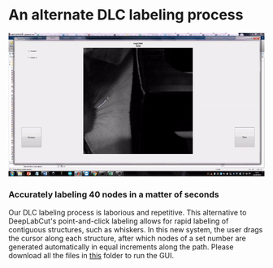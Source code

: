 # An alternate DLC labeling process
![](https://github.com/sachaker/deeplabcut_texteam/blob/master/Protocols/Images/alternateGUI_20nodes.gif)
### Accurately labeling 40 nodes in a matter of seconds

Our DLC labeling process is laborious and repetitive. This alternative to DeepLabCut's point-and-click labeling allows for rapid labeling of contiguous structures, such as whiskers. In this new system, the user drags the cursor along each structure, after which nodes of a set number are generated automatically in equal increments along the path. Please download all the files in [this](https://github.com/sachaker/deeplabcut_texteam/tree/master/Code/New%20Label%20GUI) folder to run the GUI.
